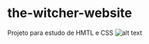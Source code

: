 # the-witcher-website
Projeto para estudo de HMTL e CSS
![alt text](https://github.com/brprado/todo-list/blob/main/tw3-site-design.png?raw=true)
